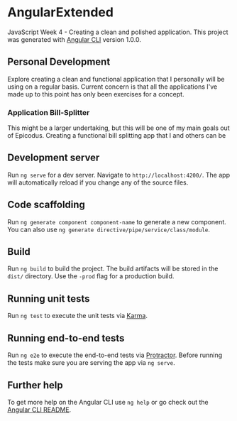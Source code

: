 # AngularExtended

JavaScript Week 4 - Creating a clean and polished application.
This project was generated with [Angular CLI](https://github.com/angular/angular-cli) version 1.0.0.

## Personal Development

Explore creating a clean and functional application that I personally will be using on a regular basis. Current concern is that all the applications I've made up to this point has only been exercises for a concept.
### Application Bill-Splitter
This might be a larger undertaking, but this will be one of my main goals out of Epicodus. Creating a functional bill splitting app that I and others can be 
## Development server

Run `ng serve` for a dev server. Navigate to `http://localhost:4200/`. The app will automatically reload if you change any of the source files.

## Code scaffolding

Run `ng generate component component-name` to generate a new component. You can also use `ng generate directive/pipe/service/class/module`.

## Build

Run `ng build` to build the project. The build artifacts will be stored in the `dist/` directory. Use the `-prod` flag for a production build.

## Running unit tests

Run `ng test` to execute the unit tests via [Karma](https://karma-runner.github.io).

## Running end-to-end tests

Run `ng e2e` to execute the end-to-end tests via [Protractor](http://www.protractortest.org/).
Before running the tests make sure you are serving the app via `ng serve`.

## Further help

To get more help on the Angular CLI use `ng help` or go check out the [Angular CLI README](https://github.com/angular/angular-cli/blob/master/README.md).
